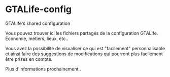 # GTALife-config
GTALife's shared configuration

Vous pouvez trouver ici les fichiers partagés de la configuration GTALife.
Économie, métiers, lieux, etc..

Vous avez la possibilité de visualiser ce qui est "facilement" personnalisable et ainsi faire des suggestions de modifications qui pourront plus facilement être prises en compte.

Plus d'informations prochainement..
